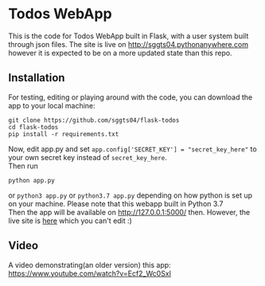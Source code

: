 # Todos WebApp
This is the code for Todos WebApp built in Flask, with a user system built through json files.
The site is live on http://sggts04.pythonanywhere.com however it is expected to be on a more updated state than this repo.

## Installation
For testing, editing or playing around with the code, you can download the app to your local machine:
```
git clone https://github.com/sggts04/flask-todos
cd flask-todos
pip install -r requirements.txt
```
Now, edit app.py and set ```app.config['SECRET_KEY'] = "secret_key_here"``` to your own secret key instead of ```secret_key_here```.    
Then run
```
python app.py
```
or ```python3 app.py``` or ```python3.7 app.py``` depending on how python is set up on your machine. Please note that this webapp built in Python 3.7    
Then the app will be available on http://127.0.0.1:5000/ then. However, the live site is [here](http://sggts04.pythonanywhere.com/) which you can't edit :)    
## Video
A video demonstrating(an older version) this app: https://www.youtube.com/watch?v=Ecf2_Wc0SxI    
